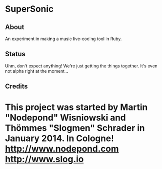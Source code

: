 SuperSonic
==========

About 
-----

An experiment in making a music live-coding tool in Ruby.

Status
------

Uhm, don't expect anything! We're just getting the things together. It's even not alpha right at the moment... 

Credits
-------

This project was started by Martin "Nodepond" Wisniowski and Thömmes "Slogmen" Schrader in January 2014. In Cologne!
http://www.nodepond.com
http://www.slog.io
=======
